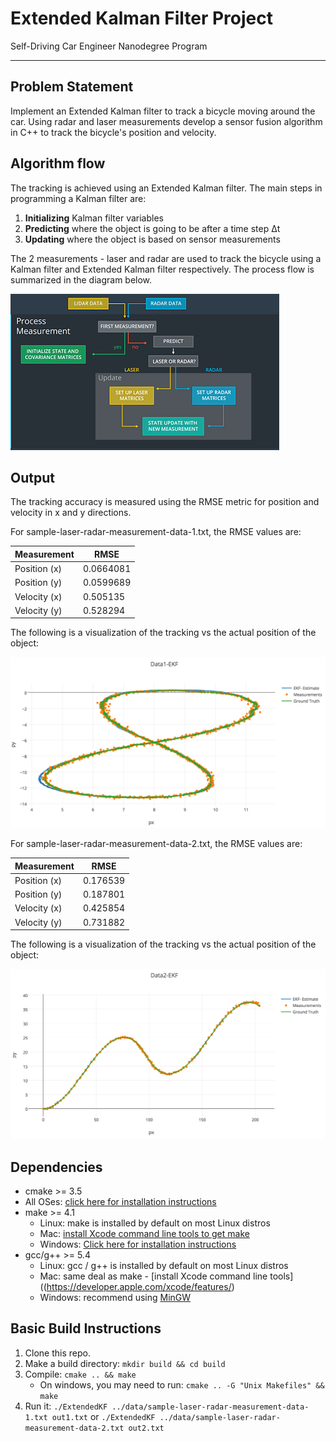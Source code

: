 # Extended Kalman Filter Project
Self-Driving Car Engineer Nanodegree Program

---

## Problem Statement

Implement an Extended Kalman filter to track a bicycle moving around the car. Using radar and laser measurements develop a sensor fusion algorithm in C++ to track the bicycle's position and velocity.

## Algorithm flow

The tracking is achieved using an Extended Kalman filter. The main steps in programming a Kalman filter are:

1. **Initializing** Kalman filter variables
2. **Predicting** where the object is going to be after a time step Δt
3. **Updating** where the object is based on sensor measurements

The 2 measurements - laser and radar are used to track the bicycle using a Kalman filter and Extended Kalman filter respectively. The process flow is summarized in the diagram below.

 ![Alt text](EKF-flow.png?raw=true)

## Output

The tracking accuracy is measured using the RMSE metric for position and velocity in x and y directions.

For sample-laser-radar-measurement-data-1.txt, the RMSE values are:

| Measurement | RMSE|
| --- | --- |
| Position (x) | 0.0664081 |
| Position (y) | 0.0599689 |
| Velocity (x) | 0.505135  |
| Velocity (y) | 0.528294  |


The following is a visualization of the tracking vs the actual position of the object:

![Alt text](EKF_visualization1.png?raw=true)

For sample-laser-radar-measurement-data-2.txt, the RMSE values are:

| Measurement | RMSE|
| --- | --- |
| Position (x) | 0.176539 |
| Position (y) | 0.187801 |
| Velocity (x) | 0.425854  |
| Velocity (y) | 0.731882  |

The following is a visualization of the tracking vs the actual position of the object:

![Alt text](EKF_visualization2.png?raw=true)

## Dependencies

* cmake >= 3.5
 * All OSes: [click here for installation instructions](https://cmake.org/install/)
* make >= 4.1
  * Linux: make is installed by default on most Linux distros
  * Mac: [install Xcode command line tools to get make](https://developer.apple.com/xcode/features/)
  * Windows: [Click here for installation instructions](http://gnuwin32.sourceforge.net/packages/make.htm)
* gcc/g++ >= 5.4
  * Linux: gcc / g++ is installed by default on most Linux distros
  * Mac: same deal as make - [install Xcode command line tools]((https://developer.apple.com/xcode/features/)
  * Windows: recommend using [MinGW](http://www.mingw.org/)

## Basic Build Instructions

1. Clone this repo.
2. Make a build directory: `mkdir build && cd build`
3. Compile: `cmake .. && make`
   * On windows, you may need to run: `cmake .. -G "Unix Makefiles" && make`
4. Run it: `./ExtendedKF ../data/sample-laser-radar-measurement-data-1.txt out1.txt`
    or `./ExtendedKF ../data/sample-laser-radar-measurement-data-2.txt out2.txt`
